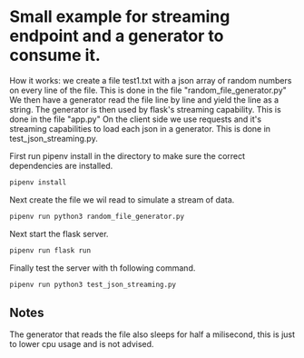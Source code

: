 # Small example for streaming endpoint and a generator to consume it.

How it works: we create a file test1.txt with a json array of random numbers on every line of the file. This is done in the file "random_file_generator.py"
We then have a generator read the file line by line and yield the line as a string. The generator is then used by flask's streaming capability. This is done in the file "app.py" On the client side we use requests and it's streaming capabilities to load each json in a generator. This is done in test_json_streaming.py.

First run pipenv install in the directory to make sure the correct dependencies are installed.
```bash
pipenv install
```
Next create the file we wil read to simulate a stream of data.
```bash
pipenv run python3 random_file_generator.py
```

Next start the flask server.
```bash
pipenv run flask run
```
Finally test the server with th following command.
```bash
pipenv run python3 test_json_streaming.py
```
## Notes
The generator that reads the file also sleeps for half a milisecond, this is just to lower cpu usage and is not advised. 
